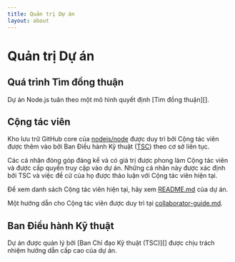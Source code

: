 ```yaml
---
title: Quản trị Dự án
layout: about
---
```


# Quản trị Dự án

## Quá trình Tìm đồng thuận

Dự án Node.js tuân theo một mô hình quyết định \[Tìm đồng thuận]\[].

## Cộng tác viên

Kho lưu trữ GitHub core của [nodejs/node][] được duy trì bởi Cộng tác viên
được thêm vào bởi Ban Điều hành Kỹ thuật ([TSC][]) theo cơ sở liên tục.

Các cá nhân đóng góp đáng kể và có giá trị được phong làm Cộng tác viên
và được cấp quyền truy cập vào dự án. Những cá nhân này được xác định bởi
TSC và việc đề cử của họ được thảo luận với Cộng tác viên hiện tại.

Để xem danh sách Cộng tác viên hiện tại, hãy xem [README.md][] của dự án.

Một hướng dẫn cho Cộng tác viên được duy trì tại [collaborator-guide.md][].

## Ban Điều hành Kỹ thuật

Dự án được quản lý bởi \[Ban Chỉ đạo Kỹ thuật (TSC)]\[]
được chịu trách nhiệm hướng dẫn cấp cao của dự án.

[consensus seeking]: https://en.wikipedia.org/wiki/Consensus-seeking_decision-making

[readme.md]: https://github.com/nodejs/node/blob/main/README.md#current-project-team-members

[tsc]: https://github.com/nodejs/TSC

[technical steering committee (tsc)]: https://github.com/nodejs/TSC/blob/main/TSC-Charter.md

[collaborator-guide.md]: https://github.com/nodejs/node/blob/main/doc/contributing/collaborator-guide.md

[nodejs/node]: https://github.com/nodejs/node

